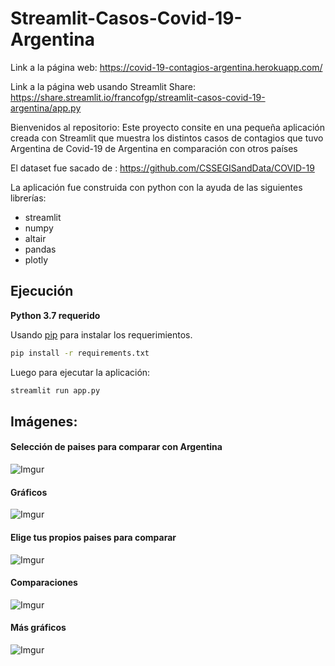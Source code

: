 # Streamlit-Casos-Covid-19-Argentina

Link a la página web: https://covid-19-contagios-argentina.herokuapp.com/

Link a la página web usando Streamlit Share: https://share.streamlit.io/francofgp/streamlit-casos-covid-19-argentina/app.py

Bienvenidos al repositorio:
Este proyecto consite en una pequeña aplicación creada con Streamlit que muestra los distintos casos de contagios que tuvo Argentina de Covid-19 de Argentina en comparación con otros países

El dataset fue sacado de : https://github.com/CSSEGISandData/COVID-19

La aplicación fue construida con python con la ayuda de las siguientes librerías:

-   streamlit
-   numpy
-   altair
-   pandas
-   plotly

## Ejecución
**Python 3.7 requerido**

Usando [pip](https://pypi.org/project/pip/) para instalar los requerimientos.

```bash
pip install -r requirements.txt
```

Luego para ejecutar la aplicación:

```bash
streamlit run app.py
```


## Imágenes:

#### Selección de paises para comparar con Argentina
![Imgur](https://i.imgur.com/2yYRC3U.png)

#### Gráficos
![Imgur](https://i.imgur.com/2riqj7e.png)

#### Elige tus propios paises para comparar
![Imgur](https://i.imgur.com/aGtFsqA.png)

#### Comparaciones
![Imgur](https://i.imgur.com/hMqwLJe.png)

#### Más gráficos
![Imgur](https://i.imgur.com/aGtFsqA.png)
